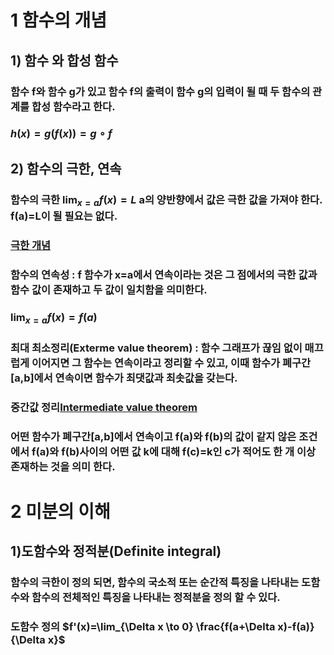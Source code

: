 # 1 함수의 개념
## 1) 함수 와 합성 함수
### 함수 f와 함수 g가 있고 함수 f의 출력이 함수 g의 입력이 될 때 두 함수의 관계를 합성 함수라고 한다.
### $h(x)=g(f(x))=g\circ f$ 

## 2) 함수의 극한, 연속
### 함수의 극한 $\lim_{x = a} f(x)=L$ a의 양반향에서 값은 극한 값을 가져야 한다. f(a)=L이 될 필요는 없다.
### [극한 개념](https://ko.khanacademy.org/math/precalculus/x9e81a4f98389efdf:limits-and-continuity/x9e81a4f98389efdf:defining-limits-and-using-limit-notation/a/limits-intro)

### 함수의 연속성 : f 함수가 x=a에서 연속이라는 것은 그 점에서의 극한 값과 함수 값이 존재하고 두 값이 일치함을 의미한다.  
### $\lim_{x = a} f(x)=f(a)$

### 최대 최소정리(Exterme value theorem) : 함수 그래프가 끊임 없이 매끄럽게 이어지면 그 함수는 연속이라고 정리할 수 있고, 이때 함수가 폐구간[a,b]에서 연속이면 함수가 최댓값과 최솟값을 갖는다.  

### 중간값 정리[Intermediate value theorem](https://ko.khanacademy.org/math/precalculus/x9e81a4f98389efdf:limits-and-continuity/x9e81a4f98389efdf:working-with-the-intermediate-value-theorem/v/intermediate-value-theorem-example)  
### 어떤 함수가 폐구간[a,b]에서 연속이고 f(a)와 f(b)의 값이 같지 않은 조건에서 f(a)와 f(b)사이의 어떤 값 k에 대해 f(c)=k인 c가 적어도 한 개 이상 존재하는 것을 의미 한다.

# 2 미분의 이해
## 1)도함수와 정적분(Definite integral)
### 함수의 극한이 정의 되면, 함수의 국소적 또는 순간적 특징을 나타내는 도함수와 함수의 전체적인 특징을 나타내는 정적분을 정의 할 수 있다.  
### 도함수 정의 $f'(x)=\lim_{\Delta x \to 0} \frac{f(a+\Delta x)-f(a)}{\Delta x}$
